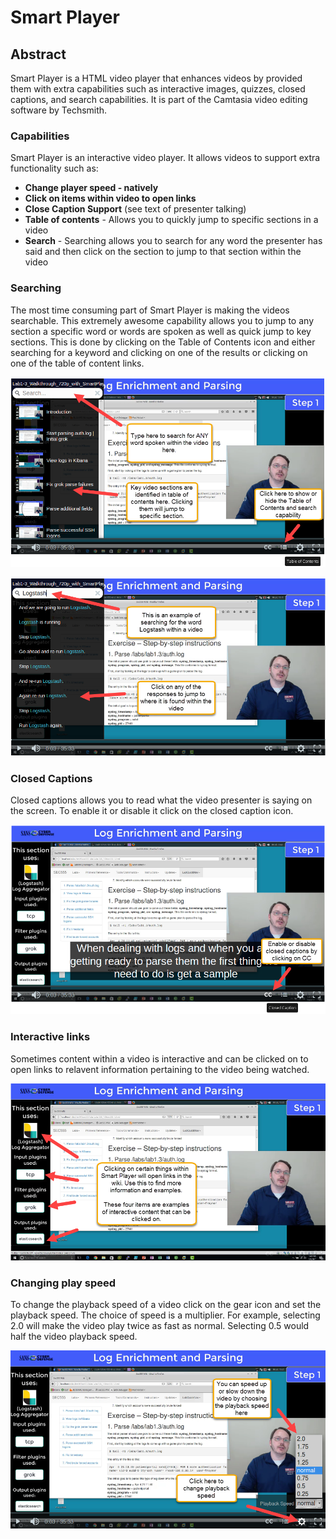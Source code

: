 # Smart Player

## Abstract

Smart Player is a HTML video player that enhances videos by provided them with extra capabilities such as interactive images, quizzes, closed captions, and search capabilities. It is part of the Camtasia video editing software by Techsmith.

### Capabilities

Smart Player is an interactive video player. It allows videos to support extra functionality such as:

- **Change player speed - natively**
- **Click on items within video to open links**
- **Close Caption Support** (see text of presenter talking)
- **Table of contents** - Allows you to quickly jump to specific sections in a video
- **Search** - Searching allows you to search for any word the presenter has said and then click on the section to jump to that section within the video

### Searching

The most time consuming part of Smart Player is making the videos searchable. This extremely awesome capability allows you to jump to any section a specific word or words are spoken as well as quick jump to key sections. This is done by clicking on the Table of Contents icon and either searching for a keyword and clicking on one of the results or clicking on one of the table of content links.

![](./media/table_of_contents.png)

![](./media/video_searching.png)

### Closed Captions

Closed captions allows you to read what the video presenter is saying on the screen. To enable it or disable it click on the closed caption icon.

![](./media/closed_caption_support.png)

### Interactive links

Sometimes content within a video is interactive and can be clicked on to open links to relavent information pertaining to the video being watched.

![](./media/hotspot_images.png)

### Changing play speed

To change the playback speed of a video click on the gear icon and set the playback speed. The choice of speed is a multiplier. For example, selecting 2.0 will make the video play twice as fast as normal. Selecting 0.5 would half the video playback speed.

![](./media/play_speed.png)
